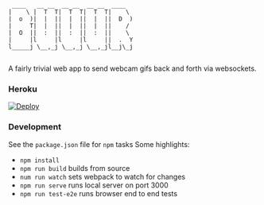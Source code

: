 ```
 ____   __ __  __ __  __ __  ____  
|    \ |  T  T|  T  T|  T  T|    \ 
|  o  )|  |  ||  |  ||  |  ||  D  )
|     T|  |  ||  |  ||  |  ||    / 
|  O  ||  :  ||  :  ||  :  ||    \ 
|     |l     |l     |l     ||  .  Y
l_____j \__,_j \__,_j \__,_jl__j\_j
                                   
```

A fairly trivial web app to send webcam gifs back and forth via websockets.

### Heroku
[![Deploy](https://www.herokucdn.com/deploy/button.svg)](https://heroku.com/deploy)

### Development
See the `package.json` file for `npm` tasks
Some highlights:

* `npm install`
* `npm run build` builds from source
* `num run watch` sets webpack to watch for changes
* `npm run serve` runs local server on port 3000
* `npm run test-e2e` runs browser end to end tests
